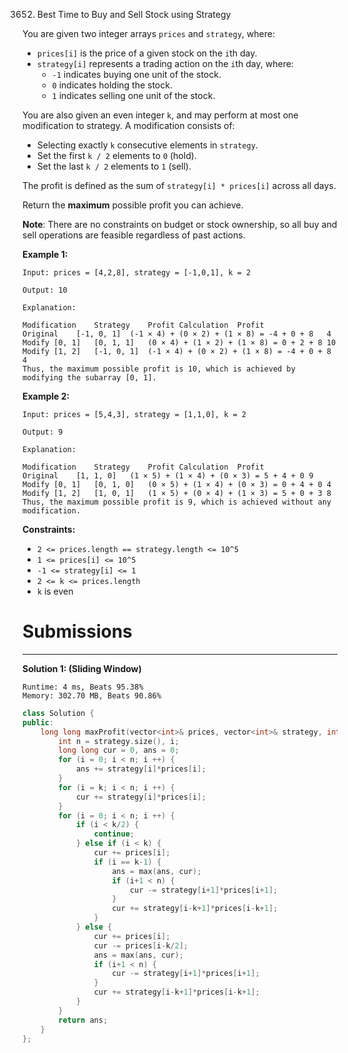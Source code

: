 3652. Best Time to Buy and Sell Stock using Strategy

You are given two integer arrays `prices` and `strategy`, where:

* `prices[i]` is the price of a given stock on the `i`th day.
* `strategy[i]` represents a trading action on the `i`th day, where:
    * `-1` indicates buying one unit of the stock.
    * `0` indicates holding the stock.
    * `1` indicates selling one unit of the stock.

You are also given an even integer `k`, and may perform at most one modification to strategy. A modification consists of:

* Selecting exactly `k` consecutive elements in `strategy`.
* Set the first `k / 2` elements to `0` (hold).
* Set the last `k / 2` elements to `1` (sell).

The profit is defined as the sum of `strategy[i] * prices[i]` across all days.

Return the **maximum** possible profit you can achieve.

**Note**: There are no constraints on budget or stock ownership, so all buy and sell operations are feasible regardless of past actions.

 

**Example 1:**
```
Input: prices = [4,2,8], strategy = [-1,0,1], k = 2

Output: 10

Explanation:

Modification	Strategy	Profit Calculation	Profit
Original	[-1, 0, 1]	(-1 × 4) + (0 × 2) + (1 × 8) = -4 + 0 + 8	4
Modify [0, 1]	[0, 1, 1]	(0 × 4) + (1 × 2) + (1 × 8) = 0 + 2 + 8	10
Modify [1, 2]	[-1, 0, 1]	(-1 × 4) + (0 × 2) + (1 × 8) = -4 + 0 + 8	4
Thus, the maximum possible profit is 10, which is achieved by modifying the subarray [0, 1].
```

**Example 2:**
```
Input: prices = [5,4,3], strategy = [1,1,0], k = 2

Output: 9

Explanation:

Modification	Strategy	Profit Calculation	Profit
Original	[1, 1, 0]	(1 × 5) + (1 × 4) + (0 × 3) = 5 + 4 + 0	9
Modify [0, 1]	[0, 1, 0]	(0 × 5) + (1 × 4) + (0 × 3) = 0 + 4 + 0	4
Modify [1, 2]	[1, 0, 1]	(1 × 5) + (0 × 4) + (1 × 3) = 5 + 0 + 3	8
Thus, the maximum possible profit is 9, which is achieved without any modification.
```

**Constraints:**

* `2 <= prices.length == strategy.length <= 10^5`
* `1 <= prices[i] <= 10^5`
* `-1 <= strategy[i] <= 1`
* `2 <= k <= prices.length`
* `k` is even

# Submissions
---
**Solution 1: (Sliding Window)**
```
Runtime: 4 ms, Beats 95.38%
Memory: 302.70 MB, Beats 90.86%
```
```c++
class Solution {
public:
    long long maxProfit(vector<int>& prices, vector<int>& strategy, int k) {
        int n = strategy.size(), i;
        long long cur = 0, ans = 0;
        for (i = 0; i < n; i ++) {
            ans += strategy[i]*prices[i];
        }
        for (i = k; i < n; i ++) {
            cur += strategy[i]*prices[i];
        }
        for (i = 0; i < n; i ++) {
            if (i < k/2) {
                continue;
            } else if (i < k) {
                cur += prices[i];
                if (i == k-1) {
                    ans = max(ans, cur);
                    if (i+1 < n) {
                        cur -= strategy[i+1]*prices[i+1];
                    }
                    cur += strategy[i-k+1]*prices[i-k+1];
                }
            } else {
                cur += prices[i];
                cur -= prices[i-k/2];
                ans = max(ans, cur);
                if (i+1 < n) {
                    cur -= strategy[i+1]*prices[i+1];
                }
                cur += strategy[i-k+1]*prices[i-k+1];
            }
        }
        return ans;
    }
};
```
